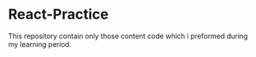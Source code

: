 # React-Practice
This repository contain only those content code which i preformed during my learning period.
